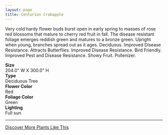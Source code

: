 ```yaml
---
layout: page
title: Centurion Crabapple
---
```


<div class="row">
  <div class="col-md-4">
    <div class="plant-image plant-image-large" style="background-image: url(&quot;https://s3-us-west-1.amazonaws.com/images.plantwithbloom.com/centurion_crabapple.jpg&quot;);"></div>
  </div>
  <div class="col-md-8">
    <div>
      <p>Very cold hardy flower buds burst open in early spring to masses of rose red blossoms that mature to cherry red fruit in fall. The disease resistant foliage emerges reddish green and matures to a bronze green. Upright when young, branches spread out as it ages. Deciduous. Improved Disease Resistance. Attracts Butterflies. Improved Disease Resistance. Bird Friendly. Improved Pest and Disease Resistance. Showy Fruit. Pollenizer.</p>
      <div class="row">
        <div class="col-md-3">
          <strong>Size</strong>
        </div>
        <div class="col-md-9">204.0" W X 300.0" H</div>
      </div>
      <div class="row">
        <div class="col-md-3">
          <strong>Type</strong>
        </div>
        <div class="col-md-9">Deciduous Tree</div>
      </div>
      <div class="row">
        <div class="col-md-3">
          <strong>Flower Color</strong>
        </div>
        <div class="col-md-9">Red</div>
      </div>
      <div class="row">
        <div class="col-md-3">
          <strong>Foliage Color</strong>
        </div>
        <div class="col-md-9">Green</div>
      </div>
      <div class="row">
        <div class="col-md-3">
          <strong>Lighting</strong>
        </div>
        <div class="col-md-9">Full sun</div>
      </div>
    </div>
    <hr/>
    <a class="btn btn-default" href="http://app.plantwithbloom.com/search">Discover More Plants Like This</a>
  </div>
</div>